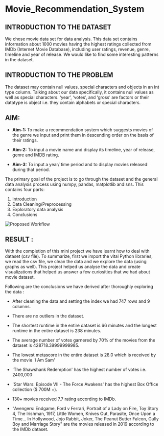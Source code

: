 # Movie_Recommendation_System

## INTRODUCTION TO THE DATASET

We chose movie data set for data analysis. This data set contains information about 1000 movies having the highest ratings collected from IMDb (Internet Movie Database), including user ratings, revenue, genre, timeline and year of release. We would like to find some interesting patterns in the dataset.

## INTRODUCTION TO THE PROBLEM

The dataset may contain null values, special characters and objects in an int type column. Talking about our data specifically, it contains null values as well as special characters. ‘year’, ‘votes’, and ‘gross’ are factors or their datatype is object i.e. they contain alphabets or special characters. 

## AIM:
- **Aim-1:** To make a recommendation system which suggests movies of the genre we input and print them in descending order on the basis of their ratings.
* **Aim-2:** To input a movie name and display its timeline, year of release, genre and IMDB rating.
+ **Aim-3:** To input a year/ time period and to display movies released during that period.

The primary goal of the project is to go through the dataset and the general data analysis process using numpy, pandas, matplotlib and sns. This contains four parts:
1. Introduction
2. Data Cleaning/Preprocessing
3. Exploratory data analysis
4. Conclusions

![Proposed Workflow](https://ibb.co/bv8Hfsd)

## RESULT :
With the completion of this mini project we have learnt how to deal with dataset (csv file). To summarize, first we import the vital Python libraries, we read the csv file, we clean the data and we explore the data (using graphs as well). This project helped us analyse the data and create visualizations that helped us answer a few curiosities that we had about movie dataset.

Following are the conclusions we have derived after thoroughly exploring the data :

* After cleaning the data and setting the index we had 747 rows and 9 columns.
+ There are no outliers in the dataset.
- The shortest runtime in the entire dataset is 66 minutes and the longest runtime in the entire dataset is 238 minutes.
* The average number of votes garnered by 70% of the movies from the dataset is 428718.39999999985.
+ The lowest metascore in the entire dataset is 28.0 which is received by the movie 'I Am Sam'
- 'The Shawshank Redemption' has the highest number of votes i.e. 2400,000
* 'Star Wars: Episode VII - The Force Awakens' has the highest Box Office collection ($ 700M +).
+ 130+ movies received 7.7 rating according to IMDb.
- "Avengers: Endgame, Ford v Ferrari, Portrait of a Lady on Fire, Toy Story 4, The Irishman, 1917, Little Women, Knives Out, Parasite, Once Upon a Time... In Hollywood, Jojo Rabbit, Joker, The Peanut Butter Falcon, Gully Boy and Marriage Story" are the movies released in 2019 according to the IMDb dataset.
